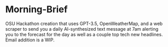 # Morning-Brief
OSU Hackathon creation that uses GPT-3.5, OpenWeatherMap, and a web scraper to send you a daily AI-synthesized text message at 7am alerting you to the forecast for the day as well as a couple top tech new headlines. 
Email addition is a WIP.
